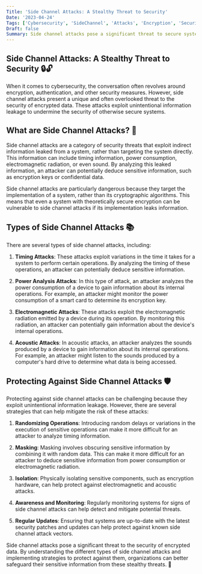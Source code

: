 ```yaml
---
Title: 'Side Channel Attacks: A Stealthy Threat to Security'
Date: '2023-04-24'
Tags: ['Cybersecurity', 'SideChannel', 'Attacks', 'Encryption', 'Security']
Draft: false
Summary: Side channel attacks pose a significant threat to secure systems. By exploiting unintentional leakage of information, these attacks can compromise the security of encrypted data. Learn about the different types of side channel attacks and how to protect against them.
---
```


## Side Channel Attacks: A Stealthy Threat to Security 🔒🔓

When it comes to cybersecurity, the conversation often revolves around encryption, authentication, and other security measures. However, side channel attacks present a unique and often overlooked threat to the security of encrypted data. These attacks exploit unintentional information leakage to undermine the security of otherwise secure systems.

## What are Side Channel Attacks? 🤔

Side channel attacks are a category of security threats that exploit indirect information leaked from a system, rather than targeting the system directly. This information can include timing information, power consumption, electromagnetic radiation, or even sound. By analyzing this leaked information, an attacker can potentially deduce sensitive information, such as encryption keys or confidential data.

Side channel attacks are particularly dangerous because they target the implementation of a system, rather than its cryptographic algorithms. This means that even a system with theoretically secure encryption can be vulnerable to side channel attacks if its implementation leaks information.

## Types of Side Channel Attacks 📚

There are several types of side channel attacks, including:

1. **Timing Attacks**: These attacks exploit variations in the time it takes for a system to perform certain operations. By analyzing the timing of these operations, an attacker can potentially deduce sensitive information.

2. **Power Analysis Attacks**: In this type of attack, an attacker analyzes the power consumption of a device to gain information about its internal operations. For example, an attacker might monitor the power consumption of a smart card to determine its encryption key.

3. **Electromagnetic Attacks**: These attacks exploit the electromagnetic radiation emitted by a device during its operation. By monitoring this radiation, an attacker can potentially gain information about the device's internal operations.

4. **Acoustic Attacks**: In acoustic attacks, an attacker analyzes the sounds produced by a device to gain information about its internal operations. For example, an attacker might listen to the sounds produced by a computer's hard drive to determine what data is being accessed.

## Protecting Against Side Channel Attacks 🛡️

Protecting against side channel attacks can be challenging because they exploit unintentional information leakage. However, there are several strategies that can help mitigate the risk of these attacks:

1. **Randomizing Operations**: Introducing random delays or variations in the execution of sensitive operations can make it more difficult for an attacker to analyze timing information.

2. **Masking**: Masking involves obscuring sensitive information by combining it with random data. This can make it more difficult for an attacker to deduce sensitive information from power consumption or electromagnetic radiation.

3. **Isolation**: Physically isolating sensitive components, such as encryption hardware, can help protect against electromagnetic and acoustic attacks.

4. **Awareness and Monitoring**: Regularly monitoring systems for signs of side channel attacks can help detect and mitigate potential threats.

5. **Regular Updates**: Ensuring that systems are up-to-date with the latest security patches and updates can help protect against known side channel attack vectors.

Side channel attacks pose a significant threat to the security of encrypted data. By understanding the different types of side channel attacks and implementing strategies to protect against them, organizations can better safeguard their sensitive information from these stealthy threats. 🔐
